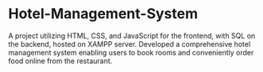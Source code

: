 # Hotel-Management-System
A project utilizing HTML, CSS, and JavaScript  for the frontend, with SQL on the backend, hosted on XAMPP  server. Developed a comprehensive hotel management system  enabling users to book rooms and conveniently order food online  from the restaurant.
